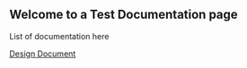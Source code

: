 ## Welcome to a Test Documentation page

List of documentation here

[Design Document](designdoc.md)


